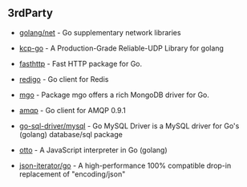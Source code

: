 ## 3rdParty

- [golang/net](https://github.com/golang/net) - Go supplementary network libraries

- [kcp-go](https://github.com/xtaci/kcp-go) - A Production-Grade Reliable-UDP Library for golang

- [fasthttp](https://github.com/valyala/fasthttp) - Fast HTTP package for Go. 

- [redigo](https://github.com/gomodule/redigo) - Go client for Redis

- [mgo](https://gopkg.in/mgo.v2) - Package mgo offers a rich MongoDB driver for Go.

- [amqp](https://github.com/streadway/amqp) - Go client for AMQP 0.9.1

- [go-sql-driver/mysql](https://github.com/go-sql-driver/mysql) - Go MySQL Driver is a MySQL driver for Go's (golang) database/sql package

- [otto](https://github.com/robertkrimen/otto) - A JavaScript interpreter in Go (golang)

- [json-iterator/go](https://github.com/json-iterator/go) - A high-performance 100% compatible drop-in replacement of "encoding/json"


